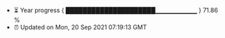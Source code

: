 - ⏳ Year progress { █████████████████████▁▁▁▁▁▁▁▁▁ } 71.86 %
- ⏰ Updated on Mon, 20 Sep 2021 07:19:13 GMT

